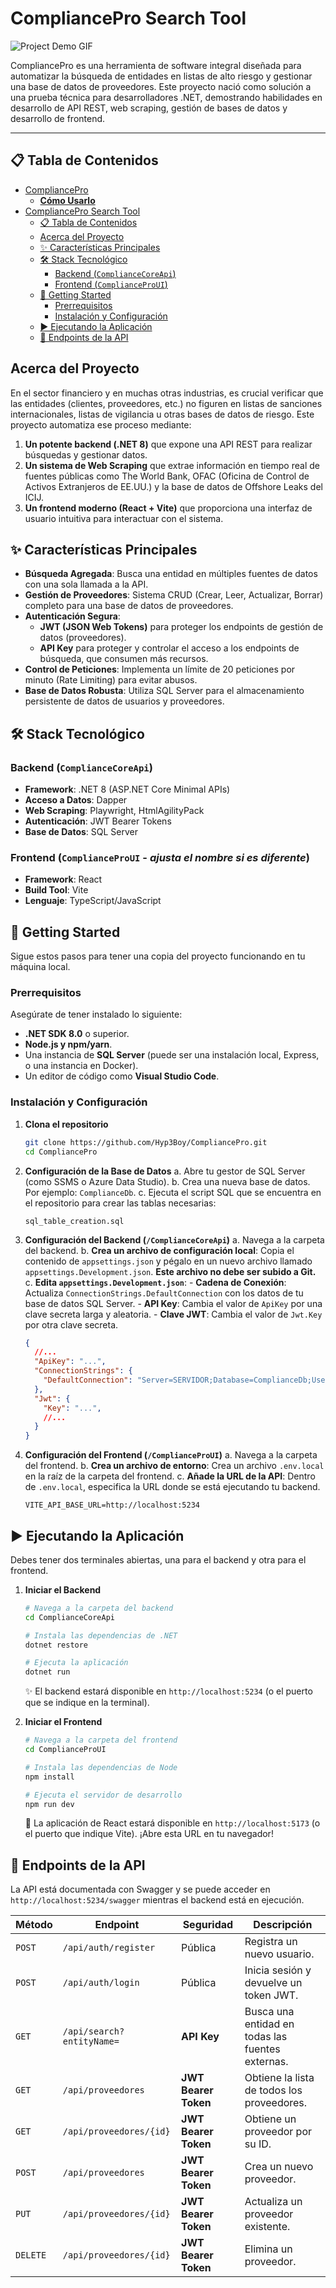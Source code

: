 # CompliancePro Search Tool

![Project Demo GIF](https://via.placeholder.com/800x400.gif?text=Añade+un+GIF+de+demostración+aquí)

CompliancePro es una herramienta de software integral diseñada para automatizar la búsqueda de entidades en listas de alto riesgo y gestionar una base de datos de proveedores. Este proyecto nació como solución a una prueba técnica para desarrolladores .NET, demostrando habilidades en desarrollo de API REST, web scraping, gestión de bases de datos y desarrollo de frontend.

---

## 📋 Tabla de Contenidos
- [CompliancePro](#compliancepro)
    - [**Cómo Usarlo**](#cómo-usarlo)
- [CompliancePro Search Tool](#compliancepro-search-tool)
  - [📋 Tabla de Contenidos](#-tabla-de-contenidos)
  - [Acerca del Proyecto](#acerca-del-proyecto)
  - [✨ Características Principales](#-características-principales)
  - [🛠️ Stack Tecnológico](#️-stack-tecnológico)
    - [Backend (`ComplianceCoreApi`)](#backend-compliancecoreapi)
    - [Frontend (`ComplianceProUI`)](#frontend-complianceproui)
  - [🚀 Getting Started](#-getting-started)
    - [Prerrequisitos](#prerrequisitos)
    - [Instalación y Configuración](#instalación-y-configuración)
  - [▶️ Ejecutando la Aplicación](#️-ejecutando-la-aplicación)
  - [🔑 Endpoints de la API](#-endpoints-de-la-api)


## Acerca del Proyecto

En el sector financiero y en muchas otras industrias, es crucial verificar que las entidades (clientes, proveedores, etc.) no figuren en listas de sanciones internacionales, listas de vigilancia u otras bases de datos de riesgo. Este proyecto automatiza ese proceso mediante:

1.  **Un potente backend (.NET 8)** que expone una API REST para realizar búsquedas y gestionar datos.
2.  **Un sistema de Web Scraping** que extrae información en tiempo real de fuentes públicas como The World Bank, OFAC (Oficina de Control de Activos Extranjeros de EE.UU.) y la base de datos de Offshore Leaks del ICIJ.
3.  **Un frontend moderno (React + Vite)** que proporciona una interfaz de usuario intuitiva para interactuar con el sistema.

## ✨ Características Principales

- **Búsqueda Agregada**: Busca una entidad en múltiples fuentes de datos con una sola llamada a la API.
- **Gestión de Proveedores**: Sistema CRUD (Crear, Leer, Actualizar, Borrar) completo para una base de datos de proveedores.
- **Autenticación Segura**:
    - **JWT (JSON Web Tokens)** para proteger los endpoints de gestión de datos (proveedores).
    - **API Key** para proteger y controlar el acceso a los endpoints de búsqueda, que consumen más recursos.
- **Control de Peticiones**: Implementa un límite de 20 peticiones por minuto (Rate Limiting) para evitar abusos.
- **Base de Datos Robusta**: Utiliza SQL Server para el almacenamiento persistente de datos de usuarios y proveedores.

## 🛠️ Stack Tecnológico

### Backend (`ComplianceCoreApi`)
- **Framework**: .NET 8 (ASP.NET Core Minimal APIs)
- **Acceso a Datos**: Dapper
- **Web Scraping**: Playwright, HtmlAgilityPack
- **Autenticación**: JWT Bearer Tokens
- **Base de Datos**: SQL Server

### Frontend (`ComplianceProUI` - *ajusta el nombre si es diferente*)
- **Framework**: React
- **Build Tool**: Vite
- **Lenguaje**: TypeScript/JavaScript

## 🚀 Getting Started

Sigue estos pasos para tener una copia del proyecto funcionando en tu máquina local.

### Prerrequisitos

Asegúrate de tener instalado lo siguiente:

- **.NET SDK 8.0** o superior.
- **Node.js y npm/yarn**.
- Una instancia de **SQL Server** (puede ser una instalación local, Express, o una instancia en Docker).
- Un editor de código como **Visual Studio Code**.

### Instalación y Configuración

1.  **Clona el repositorio**
    ```bash
    git clone https://github.com/Hyp3Boy/CompliancePro.git
    cd CompliancePro
    ```

2.  **Configuración de la Base de Datos**
    a. Abre tu gestor de SQL Server (como SSMS o Azure Data Studio).
    b. Crea una nueva base de datos. Por ejemplo: `ComplianceDb`.
    c. Ejecuta el script SQL que se encuentra en el repositorio para crear las tablas necesarias:
    ```
    sql_table_creation.sql
    ```

3.  **Configuración del Backend (`/ComplianceCoreApi`)**
    a. Navega a la carpeta del backend.
    b. **Crea un archivo de configuración local**: Copia el contenido de `appsettings.json` y pégalo en un nuevo archivo llamado `appsettings.Development.json`. **Este archivo no debe ser subido a Git.**
    c. **Edita `appsettings.Development.json`**:
        - **Cadena de Conexión**: Actualiza `ConnectionStrings.DefaultConnection` con los datos de tu base de datos SQL Server.
        - **API Key**: Cambia el valor de `ApiKey` por una clave secreta larga y aleatoria.
        - **Clave JWT**: Cambia el valor de `Jwt.Key` por otra clave secreta.
    
    ```json
    {
      //...
      "ApiKey": "...",
      "ConnectionStrings": {
        "DefaultConnection": "Server=SERVIDOR;Database=ComplianceDb;User Id=USUARIO;Password=CONTRASEÑA;TrustServerCertificate=True;"
      },
      "Jwt": {
        "Key": "...",
        //...
      }
    }
    ```

4.  **Configuración del Frontend (`/ComplianceProUI`)**
    a. Navega a la carpeta del frontend.
    b. **Crea un archivo de entorno**: Crea un archivo `.env.local` en la raíz de la carpeta del frontend.
    c. **Añade la URL de la API**: Dentro de `.env.local`, especifica la URL donde se está ejecutando tu backend.
    
    ```
    VITE_API_BASE_URL=http://localhost:5234
    ```

## ▶️ Ejecutando la Aplicación

Debes tener dos terminales abiertas, una para el backend y otra para el frontend.

1.  **Iniciar el Backend**
    ```bash
    # Navega a la carpeta del backend
    cd ComplianceCoreApi

    # Instala las dependencias de .NET
    dotnet restore

    # Ejecuta la aplicación
    dotnet run
    ```
    ✨ El backend estará disponible en `http://localhost:5234` (o el puerto que se indique en la terminal).

2.  **Iniciar el Frontend**
    ```bash
    # Navega a la carpeta del frontend
    cd ComplianceProUI

    # Instala las dependencias de Node
    npm install

    # Ejecuta el servidor de desarrollo
    npm run dev
    ```
    🚀 La aplicación de React estará disponible en `http://localhost:5173` (o el puerto que indique Vite). ¡Abre esta URL en tu navegador!

## 🔑 Endpoints de la API

La API está documentada con Swagger y se puede acceder en `http://localhost:5234/swagger` mientras el backend está en ejecución.

| Método | Endpoint                    | Seguridad          | Descripción                                        |
|--------|-----------------------------|--------------------|----------------------------------------------------|
| `POST` | `/api/auth/register`        | Pública            | Registra un nuevo usuario.                         |
| `POST` | `/api/auth/login`           | Pública            | Inicia sesión y devuelve un token JWT.             |
| `GET`  | `/api/search?entityName=`   | **API Key**        | Busca una entidad en todas las fuentes externas.   |
| `GET`  | `/api/proveedores`          | **JWT Bearer Token** | Obtiene la lista de todos los proveedores.         |
| `GET`  | `/api/proveedores/{id}`     | **JWT Bearer Token** | Obtiene un proveedor por su ID.                    |
| `POST` | `/api/proveedores`          | **JWT Bearer Token** | Crea un nuevo proveedor.                           |
| `PUT`  | `/api/proveedores/{id}`     | **JWT Bearer Token** | Actualiza un proveedor existente.                  |
| `DELETE`| `/api/proveedores/{id}`   | **JWT Bearer Token** | Elimina un proveedor.                              |
